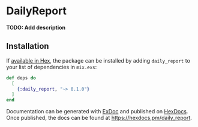 # DailyReport

**TODO: Add description**

## Installation

If [available in Hex](https://hex.pm/docs/publish), the package can be installed
by adding `daily_report` to your list of dependencies in `mix.exs`:

```elixir
def deps do
  [
    {:daily_report, "~> 0.1.0"}
  ]
end
```

Documentation can be generated with [ExDoc](https://github.com/elixir-lang/ex_doc)
and published on [HexDocs](https://hexdocs.pm). Once published, the docs can
be found at <https://hexdocs.pm/daily_report>.

